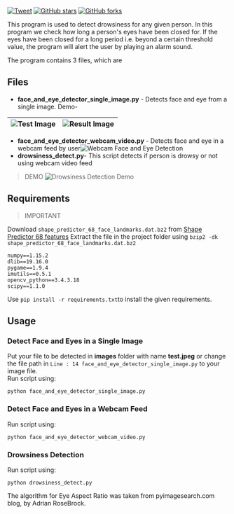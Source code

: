 [![Tweet](https://img.shields.io/twitter/url/http/shields.io.svg?style=social)](https://twitter.com/intent/tweet?text=Check%20out%20Driver%20Drowsiness%20Detection%20project%20on%20Github%20&url=https://github.com/mohitwildbeast/Driver-Drowsiness-Detector/&hashtags=python,drowsiness-detector,opencv,computer-vision,machine-learning,deep-learning)  [![GitHub stars](https://img.shields.io/github/stars/mohitwildbeast/Driver-Drowsiness-Detector.svg?style=plastic)](https://github.com/mohitwildbeast/Driver-Drowsiness-Detector/stargazers)  [![GitHub forks](https://img.shields.io/github/forks/mohitwildbeast/Driver-Drowsiness-Detector.svg?style=plastic)](https://github.com/mohitwildbeast/Driver-Drowsiness-Detector/network)



This program is used to detect drowsiness for any given person. In this program we check how long a person's eyes have been closed for. If the eyes have been closed for a long period i.e. beyond a certain threshold value, the program will alert the user by playing an alarm sound.

The program contains 3 files, which are
## Files
 - **face_and_eye_detector_single_image.py** - Detects face and eye from a single image.
 Demo-
 
|  ![Test Image](https://github.com/mohitwildbeast/Driver-Drowsiness-Detector/blob/master/images/test.jpeg)| ![Result Image](https://github.com/mohitwildbeast/Driver-Drowsiness-Detector/blob/master/images/result_face_detector_single_image.png) |
|---|---|

 - **face_and_eye_detector_webcam_video.py** - Detects face and eye in a webcam feed by user![Webcam Face and Eye Detection](https://github.com/mohitwildbeast/Driver-Drowsiness-Detector/blob/master/images/webcam_face_eye_detect.jpeg)
 - **drowsiness_detect.py**- This script detects if person is drowsy or not using webcam video feed

> DEMO
![Drowsiness Detection Demo](https://github.com/mohitwildbeast/Driver-Drowsiness-Detector/blob/master/images/drowsiness_detector_demo.gif)
 
 ## Requirements
> 
> IMPORTANT

  Download `shape_predictor_68_face_landmarks.dat.bz2` from [Shape Predictor 68 features](http://dlib.net/files/shape_predictor_68_face_landmarks.dat.bz2) 
  Extract the file in the project folder using 
  ``bzip2 -dk shape_predictor_68_face_landmarks.dat.bz2``


    numpy==1.15.2
	dlib==19.16.0
	pygame==1.9.4
	imutils==0.5.1
	opencv_python==3.4.3.18
	scipy==1.1.0
Use `pip install -r requirements.txt`to install the given requirements.

## Usage

### Detect Face and Eyes in a Single Image
Put your file to be detected in **images** folder with name **test.jpeg** or change the file path in `Line : 14 face_and_eye_detector_single_image.py` to your image file.                     
Run script using:

    python face_and_eye_detector_single_image.py

### Detect Face and Eyes in a Webcam Feed
Run script using:

    python face_and_eye_detector_webcam_video.py
### Drowsiness Detection
Run script using:

    python drowsiness_detect.py

The algorithm for Eye Aspect Ratio was taken from pyimagesearch.com blog, by Adrian RoseBrock.
